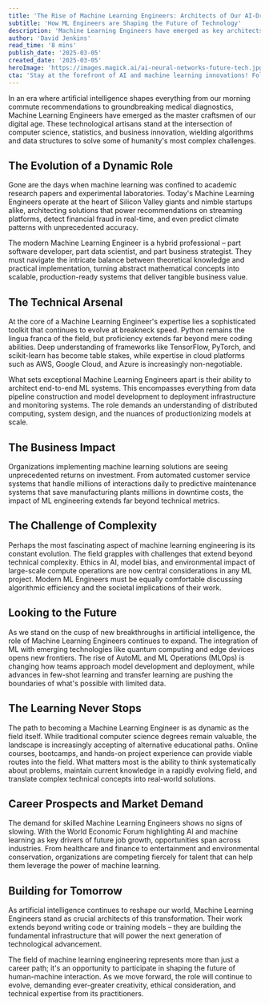 ```yaml
---
title: 'The Rise of Machine Learning Engineers: Architects of Our AI-Driven Future'
subtitle: 'How ML Engineers are Shaping the Future of Technology'
description: 'Machine Learning Engineers have emerged as key architects of our AI-driven future, combining expertise in computer science, statistics, and business innovation. As the field rapidly evolves, these professionals are shaping everything from daily technology interactions to groundbreaking scientific discoveries, while tackling complex challenges in ethics, scalability, and implementation.'
author: 'David Jenkins'
read_time: '8 mins'
publish_date: '2025-03-05'
created_date: '2025-03-05'
heroImage: 'https://images.magick.ai/ai-neural-networks-future-tech.jpg'
cta: 'Stay at the forefront of AI and machine learning innovations! Follow us on LinkedIn for daily insights, expert perspectives, and the latest trends in ML engineering.'
---
```


In an era where artificial intelligence shapes everything from our morning commute recommendations to groundbreaking medical diagnostics, Machine Learning Engineers have emerged as the master craftsmen of our digital age. These technological artisans stand at the intersection of computer science, statistics, and business innovation, wielding algorithms and data structures to solve some of humanity's most complex challenges.

## The Evolution of a Dynamic Role

Gone are the days when machine learning was confined to academic research papers and experimental laboratories. Today's Machine Learning Engineers operate at the heart of Silicon Valley giants and nimble startups alike, architecting solutions that power recommendations on streaming platforms, detect financial fraud in real-time, and even predict climate patterns with unprecedented accuracy.

The modern Machine Learning Engineer is a hybrid professional – part software developer, part data scientist, and part business strategist. They must navigate the intricate balance between theoretical knowledge and practical implementation, turning abstract mathematical concepts into scalable, production-ready systems that deliver tangible business value.

## The Technical Arsenal

At the core of a Machine Learning Engineer's expertise lies a sophisticated toolkit that continues to evolve at breakneck speed. Python remains the lingua franca of the field, but proficiency extends far beyond mere coding abilities. Deep understanding of frameworks like TensorFlow, PyTorch, and scikit-learn has become table stakes, while expertise in cloud platforms such as AWS, Google Cloud, and Azure is increasingly non-negotiable.

What sets exceptional Machine Learning Engineers apart is their ability to architect end-to-end ML systems. This encompasses everything from data pipeline construction and model development to deployment infrastructure and monitoring systems. The role demands an understanding of distributed computing, system design, and the nuances of productionizing models at scale.

## The Business Impact

Organizations implementing machine learning solutions are seeing unprecedented returns on investment. From automated customer service systems that handle millions of interactions daily to predictive maintenance systems that save manufacturing plants millions in downtime costs, the impact of ML engineering extends far beyond technical metrics.

## The Challenge of Complexity

Perhaps the most fascinating aspect of machine learning engineering is its constant evolution. The field grapples with challenges that extend beyond technical complexity. Ethics in AI, model bias, and environmental impact of large-scale compute operations are now central considerations in any ML project. Modern ML Engineers must be equally comfortable discussing algorithmic efficiency and the societal implications of their work.

## Looking to the Future

As we stand on the cusp of new breakthroughs in artificial intelligence, the role of Machine Learning Engineers continues to expand. The integration of ML with emerging technologies like quantum computing and edge devices opens new frontiers. The rise of AutoML and ML Operations (MLOps) is changing how teams approach model development and deployment, while advances in few-shot learning and transfer learning are pushing the boundaries of what's possible with limited data.

## The Learning Never Stops

The path to becoming a Machine Learning Engineer is as dynamic as the field itself. While traditional computer science degrees remain valuable, the landscape is increasingly accepting of alternative educational paths. Online courses, bootcamps, and hands-on project experience can provide viable routes into the field. What matters most is the ability to think systematically about problems, maintain current knowledge in a rapidly evolving field, and translate complex technical concepts into real-world solutions.

## Career Prospects and Market Demand

The demand for skilled Machine Learning Engineers shows no signs of slowing. With the World Economic Forum highlighting AI and machine learning as key drivers of future job growth, opportunities span across industries. From healthcare and finance to entertainment and environmental conservation, organizations are competing fiercely for talent that can help them leverage the power of machine learning.

## Building for Tomorrow

As artificial intelligence continues to reshape our world, Machine Learning Engineers stand as crucial architects of this transformation. Their work extends beyond writing code or training models – they are building the fundamental infrastructure that will power the next generation of technological advancement.

The field of machine learning engineering represents more than just a career path; it's an opportunity to participate in shaping the future of human-machine interaction. As we move forward, the role will continue to evolve, demanding ever-greater creativity, ethical consideration, and technical expertise from its practitioners.